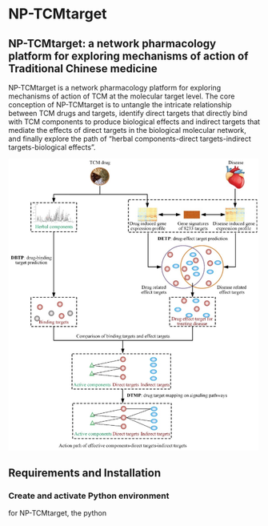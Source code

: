 # NP-TCMtarget
NP-TCMtarget: a network pharmacology platform for exploring mechanisms of action of Traditional Chinese medicine
---------------------------
NP-TCMtarget is a network pharmacology platform for exploring mechanisms of action of TCM at the molecular target level. The core conception of NP-TCMtarget is to untangle the intricate relationship between TCM drugs and targets, identify direct targets that directly bind with TCM components to produce biological effects and indirect targets that mediate the effects of direct targets in the biological molecular network, and finally explore the path of “herbal components-direct targets-indirect targets-biological effects”.

<img src="https://github.com/lipi12q/NP-TCMtarget/blob/main/www/figure.jpg" width = "500px" height = "auto">

Requirements and Installation
-----------------------------
### Create and activate Python environment
for NP-TCMtarget, the python 


